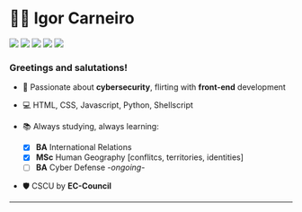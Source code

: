 # 👨‍💻 Igor Carneiro 

<p><a href="https://github.com/igorcarneiros"><img src="https://img.shields.io/badge/-GitHub-black?style=flat-square&logo=github"></a>
<a href="https://www.linkedin.com/in/igor-carneiro/"><img src="https://img.shields.io/badge/-LinkedIn-blue?style=flat-square&logo=linkedin"></a> 
<a href="mailto:igorcarneiros@pm.me"><img src="https://img.shields.io/badge/-Protonmail-purple?style=flat-square&logo=protonmail"></a> 
<a href="https://api.whatsapp.com/send?phone=5522981445537"><img src="https://img.shields.io/badge/-Whatsapp-4CA143?style=flat-square&labelColor=4CA143&logo=whatsapp&logoColor=white"></a>
<a href="https://www.kriari.net"><img src="https://img.shields.io/badge/-my website: kriari.net-088734?style=flat-square"></a></p>

### Greetings and salutations! 

- 🔐 Passionate about <b>cybersecurity</b>, flirting with <b>front-end</b> development

- 💻 HTML, CSS, Javascript, Python, Shellscript

- 📚 Always studying, always learning:
  - [x] <b>BA</b> International Relations
  - [x] <b>MSc</b> Human Geography [conflitcs, territories, identities]
  - [ ] <b>BA</b> Cyber Defense *-ongoing-*
  
- 🛡 CSCU by <b>EC-Council</b>
<hr>
